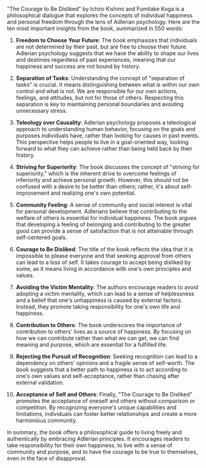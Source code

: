 "The Courage to Be Disliked" by Ichiro Kishimi and Fumitake Koga is a philosophical dialogue that explores the concepts of individual happiness and personal freedom through the lens of Adlerian psychology. Here are the ten most important insights from the book, summarized in 550 words:

1. **Freedom to Choose Your Future**: The book emphasizes that individuals are not determined by their past, but are free to choose their future. Adlerian psychology suggests that we have the ability to shape our lives and destinies regardless of past experiences, meaning that our happiness and success are not bound by history.

2. **Separation of Tasks**: Understanding the concept of "separation of tasks" is crucial. It means distinguishing between what is within our own control and what is not. We are responsible for our own actions, feelings, and attitudes, but not for those of others. Respecting this separation is key to maintaining personal boundaries and avoiding unnecessary stress.

3. **Teleology over Causality**: Adlerian psychology proposes a teleological approach to understanding human behavior, focusing on the goals and purposes individuals have, rather than looking for causes in past events. This perspective helps people to live in a goal-oriented way, looking forward to what they can achieve rather than being held back by their history.

4. **Striving for Superiority**: The book discusses the concept of "striving for superiority," which is the inherent drive to overcome feelings of inferiority and achieve personal growth. However, this should not be confused with a desire to be better than others; rather, it's about self-improvement and realizing one's own potential.

5. **Community Feeling**: A sense of community and social interest is vital for personal development. Adlerians believe that contributing to the welfare of others is essential for individual happiness. The book argues that developing a feeling of belonging and contributing to the greater good can provide a sense of satisfaction that is not attainable through self-centered goals.

6. **Courage to Be Disliked**: The title of the book reflects the idea that it is impossible to please everyone and that seeking approval from others can lead to a loss of self. It takes courage to accept being disliked by some, as it means living in accordance with one's own principles and values.

7. **Avoiding the Victim Mentality**: The authors encourage readers to avoid adopting a victim mentality, which can lead to a sense of helplessness and a belief that one's unhappiness is caused by external factors. Instead, they promote taking responsibility for one's own life and happiness.

8. **Contribution to Others**: The book underscores the importance of contribution to others' lives as a source of happiness. By focusing on how we can contribute rather than what we can get, we can find meaning and purpose, which are essential for a fulfilled life.

9. **Rejecting the Pursuit of Recognition**: Seeking recognition can lead to a dependency on others' opinions and a fragile sense of self-worth. The book suggests that a better path to happiness is to act according to one's own values and self-acceptance, rather than chasing after external validation.

10. **Acceptance of Self and Others**: Finally, "The Courage to Be Disliked" promotes the acceptance of oneself and others without comparison or competition. By recognizing everyone's unique capabilities and limitations, individuals can foster better relationships and create a more harmonious community. 

In summary, the book offers a philosophical guide to living freely and authentically by embracing Adlerian principles. It encourages readers to take responsibility for their own happiness, to live with a sense of community and purpose, and to have the courage to be true to themselves, even in the face of disapproval.